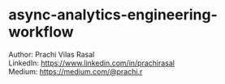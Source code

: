 # async-analytics-engineering-workflow
Author: Prachi Vilas Rasal  
LinkedIn: https://www.linkedin.com/in/prachirasal  
Medium: https://medium.com/@prachi.r
